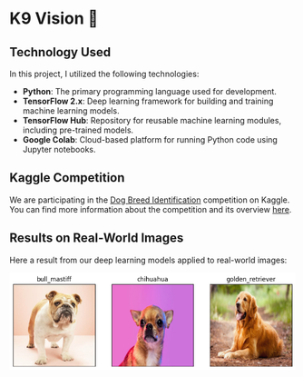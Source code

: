 # K9 Vision 🐶

## Technology Used

In this project, I utilized the following technologies:

- **Python**: The primary programming language used for development.
- **TensorFlow 2.x**: Deep learning framework for building and training machine learning models.
- **TensorFlow Hub**: Repository for reusable machine learning modules, including pre-trained models.
- **Google Colab**: Cloud-based platform for running Python code using Jupyter notebooks.

## Kaggle Competition

We are participating in the [Dog Breed Identification](https://www.kaggle.com/c/dog-breed-identification/overview) competition on Kaggle. You can find more information about the competition and its overview [here](https://www.kaggle.com/c/dog-breed-identification/overview).

## Results on Real-World Images

Here a result from our deep learning models applied to real-world images:

![Result](images/result.png)
